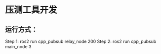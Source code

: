 # 压测工具开发

## 运行方式：
Step 1:  ros2 run cpp_pubsub relay_node 200
Step 2:  ros2 run cpp_pubsub main_node 3 